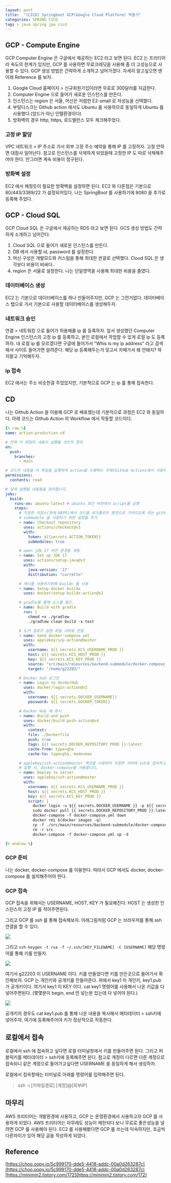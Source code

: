 ```yaml
---
layout: post
title:  "[CICD] Springboot GCP(Google Cloud Platform) 적용기"
categories: SPRING CICD
tags : java spring jpa cicd
---
```


## GCP - Compute Engine

GCP Computer Engine 은 구글에서 제공하는 EC2 라고 보면 된다. EC2 는 프리티어라 속도의 한계가 있지만, GCP 를 사용하면 무료크레딧을 사용해 좀 더 고성능으로 사용할 수 있다. GCP 생성 방법은 간략하게 소개하고 넘어가겠다. 자세히 알고싶으면 맨아래 Reference 를 보자.

1. Google Cloud 홈페이지 > 신규회원가입이라면 무료로 300달러를 지급한다.
2. Computer Engine 으로 들어가 새로운 인스턴스를 만든다.
3. 인스턴스는 region 은 서울, 머신은 저렴한 E2-small 로 저성능을 선택했다.
4. 부팅디스크는 Github action 에서도 Ubuntu 를 사용하므로 동일하게 Ubuntu 를 사용했다.(암드가 아닌 인텔환경이다)
5. 방화벽의 경우 http, https, 로드밸런스 모두 체크해주었다.

### 고정 IP 할당

VPC 네트워크 > IP 주소로 가서 외부 고정 주소 예약을 통해 IP 를 고정하자. 고정 안하면 대참사 일어난다. 참고로 인스턴스를 삭제하게 되었을때 고정한 IP 도 따로 삭제해주어야 한다. 안그러면 계속 비용이 청구된다.

### 방화벽 설정

EC2 에서 해줬듯이 필요한 방확벽을 설정하면 된다. EC2 와 다른점은 기본으로 80/443/3389/22 가 설정되어있다. 나는 SpringBoot 를 사용하기에 8080 을 추가로 등록해 주었다.

## GCP - Cloud SQL

GCP Cloud SQL 은 구글에서 제공하는 RDS 라고 보면 된다. GCS 생성 방법도 간략하게 소개하고 넘어간다.

1. Cloud SQL 으로 들어가 새로운 인스턴스를 만든다.
2. DB 에서 사용할 id, password 를 설정한다.
3. 머신 구성은 개발모드와 커스텀을 통해 최대한 싼걸로 선택했다. Cloud SQL 은 생각보다 비용이 비싸다..
4. region 은 서울로 설정한다. 나는 단일영역을 사용해 최대한 비용을 줄였다.

### 데이터베이스 생성

EC2 는 기본으로 데이터베이스를 하나 만들어주지만, GCP 는 그런거없다. 데이터베이스 탭으로 가서 기본으로 사용할 데이터베이스를 생성해두자.

### 네트워크 승인

연결 > 네트워킹 으로 들어가 허용해줄 ip 를 등록하자. 앞서 생성했던 Computer Engine 인스턴스의 고정 ip 를 등록하고, 본인 로컬에서 작업할 수 있게 로컬 ip 도 등록하자. 내 로컬 ip 를 모르겠다면 구글에 들어가서 "Whis is my ip address" 라고 검색해서 사이트 들어가면 알려준다. 해당 ip 등록해두는거 잊고서 카페가서 왜 안돼지? 하지말고 기억해두자.

### ip 접속

EC2 에서는 주소 비슷한걸 주었었지만, 기본적으로 GCP 는 ip 를 통해 접속한다.

## CD

나는 Github Action 을 이용해 GCP 로 배포했는데 기본적으로 과정은 EC2 와 동일하다. 아래 코드는 Github Action 의 Workflow 에서 작동할 코드이다.

```yaml
{% raw %}
name: action-production-cd

# 언제 이 파일의 내용이 실행될 것인지 정의
on:
  push:
    branches:
      - main

# 코드의 내용을 이 파일을 실행하여 action을 수행하는 주체(Github Actions에서 사용하는 VM)가 읽을 수 있도록 권한을 설정
permissions:
  contents: read

# 실제 실행될 내용들을 정의합니다.
jobs:
  build:
    runs-on: ubuntu-latest # ubuntu 최신 버전에서 script를 실행
    steps:
      # 지정한 저장소(현재 REPO)에서 코드를 워크플로우 환경으로 가져오도록 하는 github action
      # submodule 을 사용하기 위한 설정을 추가
      - name: Checkout repository
        uses: actions/checkout@v3
        with:
          token: ${{secrets.ACTION_TOKEN}}
          submodules: true

      # open jdk 17 버전 환경을 세팅
      - name: Set up JDK 17
        uses: actions/setup-java@v3
        with:
          java-version: '17'
          distribution: "corretto"

      # 캐시를 사용하기위해 buildx 를 사용
      - name: Setup docker buildx
        uses: docker/setup-buildx-action@v2

      # gradle을 통해 소스를 빌드.
      - name: Build with gradle
        run: |
          chmod +x ./gradlew
          ./gradlew clean build -x test

      # 도커 컴포즈 설정 파일 서버로 전달
      - name: Send docker-compose.yml
        uses: appleboy/scp-action@master
        with:
          username: ${{ secrets.KCS_USERNAME_PROD }}
          host: ${{ secrets.KCS_HOST_PROD }}
          key: ${{ secrets.KCS_KEY_PROD }}
          source: "src/main/resources/backend-submodule/docker-compose.yml"
          target: "/home/g22203/"

      # Docker hub 로그인
      - name: Login to dockerHub
        uses: docker/login-action@v2
        with:
          username: ${{ secrets.DOCKER_USERNAME}}
          password: ${{ secrets.DOCKER_TOKEN}}

      # Docker Hub 에 푸시
      - name: Build and push
        uses: docker/build-push-action@v4
        with:
          context: .
          file: ./Dockerfile
          push: true
          tags: ${{ secrets.DOCKER_REPOSITORY_PROD }}:latest
          cache-from: type=gha
          cache-to: type=gha, mode=max

      # appleboy/ssh-action@master 액션을 사용하여 지정한 서버에 ssh로 접속하고, script를 실행합니다.
      # 실행 시, docker-compose를 사용합니다.
      - name: Deploy to server
        uses: appleboy/ssh-action@master
        with:
          username: ${{ secrets.KCS_USERNAME_PROD }}
          host: ${{ secrets.KCS_HOST_PROD }}
          key: ${{ secrets.KCS_KEY_PROD }}
          script: |
            docker login -u ${{ secrets.DOCKER_USERNAME }} -p ${{ secrets.DOCKER_PASSWORD }}
            sudo docker pull {{ secrets.DOCKER_REPOSITORY_PROD }}:latest
            docker-compose -f docker-compose.yml down
            docker rmi $(docker images -q)
            cp -f ./src/main/resources/backend-submodule/docker-compose.yml .
            rm -r src
            docker-compose -f docker-compose.yml up -d

{% endraw %}
```

### GCP 준비

나는 docker, docker-compose 를 이용한다. 따라서 GCP 에서도 docker, docker-compose 를 설치해주어야 한다.

### GCP 접속

GCP 접속을 위해서는 USERNAME, HOST, KEY 가 필요해진다. HOST 는 생성한 인스턴스의 고정 IP 를 적어주면된다.

그리고 GCP 를 ssh 를 통해 접속해보자. 아래그림처럼 GCP 는 브라우저를 통해 ssh 연결을 할 수 있다.

<img src="../../assets/img/posts/ci/gcp1.png">

그리고 `ssh-keygen -t rsa -f ~/.ssh/[KEY_FILENAME] -C [USERNAME]` 해당 명령어를 통해 키를 만들자.

<img src="../../assets/img/posts/ci/gcp2.png">

여기서 g22203 이 USERNAME 이다. 키를 만들었다면 키를 만든곳으로 들어가서 확인해보자.
GCP 는 개인키와 공개키를 만들어준다. 위에서 key1 이 개인키, key1.pub 가 공개키이다. 여기서 key1 이 KEY 이다. cat key1 명령어를 사용해서 나온 키값을 다 넣어주면된다. (몇몇분이 begin, end 안 넣는분 있는데 다 넣어야 된다.)

<img src="../../assets/img/posts/ci/gcp3.png">

공개키의 경우도 cat key1.pub 를 통해 나온 내용을 복사해서 메타데이터 > ssh키에 넣어주자. 여기에 등록해주어야 키가 정상적으로 작동한다.

## 로컬에서 접속

로컬에서 ssh 에 접속하고 싶다면 로컬 터미널창에서 키를 만들어주면 된다. 그리고 퍼블릭키를 메타데이터 > ssh키에 등록해주면 된다. 참고로 계정이 다르면 다른 계정으로 접속되니 같은 계정으로 들어가고싶다면 USERNAME 을 동일하게 해서 생성하자.

로컬에서 접속할때는 터미널로 아래를 명령어를 입력해주면 된다.

> ssh -i [키파일경로] [계정]@[외부IP]

## 마무리

AWS 프리티어는 개발환경에 사용하고, GCP 는 운영환경에서 사용하고자 GCP 를 사용하게 되었다. AWS 프리티어는 아무래도 성능이 제한되다 보니 무료로 좋은성능을 낼려면 GCP 를 사용해야 된다. EC2 를 사용해봤다면 GCP 를 쓰는데 익숙하지만, 조금씩 다른차이가 있어 해당 글을 작성하게 되었다.

## Reference

[https://choo.oopy.io/5c999170-dde5-4418-addc-00a0d263287c](https://choo.oopy.io/5c999170-dde5-4418-addc-00a0d263287c)
[https://minimin2.tistory.com/172](https://minimin2.tistory.com/172)